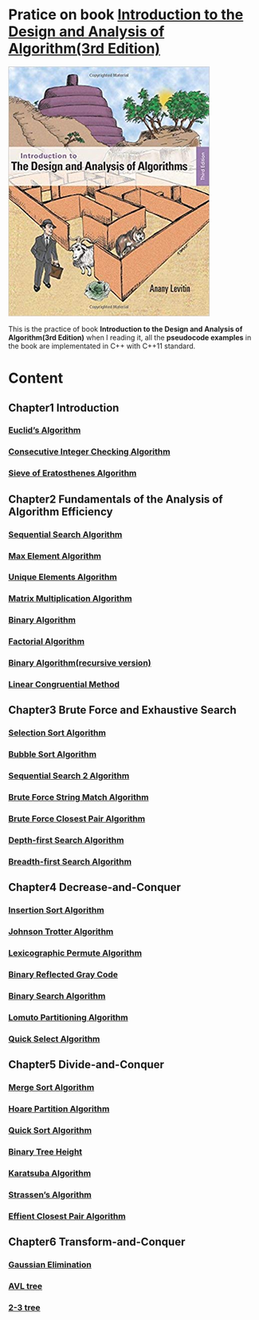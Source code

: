# Pratice on book [Introduction to the Design and Analysis of Algorithm(3rd Edition)](https://www.amazon.com/Introduction-Design-Analysis-Algorithms-3rd/dp/0132316811/ref=sr_1_2?keywords=Introduction+to+the+Design+and+Analysis+of+Algorithms&qid=1564471585&s=books&sr=1-2)

![book cover][logo]

[logo]: 61Pe23-FeLL._SX402_BO1,204,203,200_.jpg

This is the practice of book **Introduction to the Design and Analysis of Algorithm(3rd Edition)** when I reading it, all the **pseudocode examples** in the book are implementated in C++ with C++11 standard.


# Content

## Chapter1 Introduction
### [Euclid’s Algorithm](Chapter1/Euclid.cpp)
### [Consecutive Integer Checking Algorithm](Chapter1/ConsecutiveIntegerChecking.cpp)
### [Sieve of Eratosthenes Algorithm](Chapter1/Sieve.cpp)
## Chapter2 Fundamentals of the Analysis of Algorithm Efficiency
### [Sequential Search Algorithm](Chapter2/SequentialSearch.cpp)
### [Max Element Algorithm](Chapter2/MaxElement.cpp)
### [Unique Elements Algorithm](Chapter2/UniqueElements.cpp)
### [Matrix Multiplication Algorithm](Chapter2/MatrixMultiplication.cpp)
### [Binary Algorithm](Chapter2/Binary.cpp)
### [Factorial Algorithm](Chapter2/Factorial.cpp)
### [Binary Algorithm(recursive version)](Chapter2/BinaryRecursive.cpp)
### [Linear Congruential Method](Chapter2/Random.cpp)
## Chapter3 Brute Force and Exhaustive Search
### [Selection Sort Algorithm](Chapter3/SelectionSort.cpp)
### [Bubble Sort Algorithm](Chapter3/BubbleSort.cpp)
### [Sequential Search 2 Algorithm](Chapter3/SequentialSearch2.cpp)
### [Brute Force String Match Algorithm](Chapter3/BruteForceStringMatch.cpp)
### [Brute Force Closest Pair Algorithm](Chapter3/BruteForceClosestPair.cpp)
### [Depth-first Search Algorithm](Chapter3/DepthFirstSearch.cpp)
### [Breadth-first Search Algorithm](Chapter3/BreadthFirstSearch.cpp)
## Chapter4 Decrease-and-Conquer
### [Insertion Sort Algorithm](Chapter4/InsertionSort.cpp)
### [Johnson Trotter Algorithm](Chapter4/JohnsonTrotter.cpp)
### [Lexicographic Permute Algorithm](Chapter4/LexicographicPermute.cpp)
### [Binary Reflected Gray Code](Chapter4/GrayCode.cpp)
### [Binary Search Algorithm](Chapter4/BinarySearch.cpp)
### [Lomuto Partitioning Algorithm](Chapter4/LomutoPartition.cpp)
### [Quick Select Algorithm](Chapter4/QuickSelect.cpp)
## Chapter5 Divide-and-Conquer
### [Merge Sort Algorithm](Chapter5/MergeSort.cpp)
### [Hoare Partition Algorithm](Chapter5/HoarePartition.cpp)
### [Quick Sort Algorithm](Chapter5/QuickSort.cpp)
### [Binary Tree Height](Chapter5/Height.cpp)
### [Karatsuba Algorithm](Chapter5/LargeInteger.cpp)
### [Strassen’s Algorithm](Chapter5/MatrixMultiplication.cpp)
### [Effient Closest Pair Algorithm](Chapter5/EffientClosestPair.cpp)
## Chapter6 Transform-and-Conquer
### [Gaussian Elimination](Chapter6/ForwardElimination.cpp)
### [AVL tree](Chapter6/AVL.cpp)
### [2-3 tree](Chapter6/2-3Tree.cpp)
